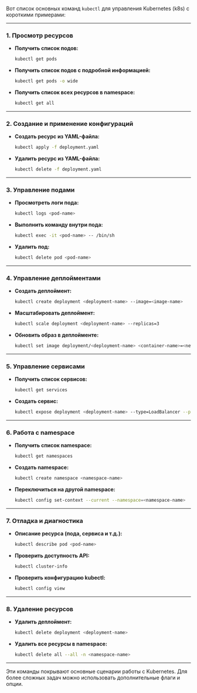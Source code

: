 Вот список основных команд `kubectl` для управления Kubernetes (k8s) с короткими примерами:

---

### 1. **Просмотр ресурсов**
   - **Получить список подов:**
     ```bash
     kubectl get pods
     ```
   - **Получить список подов с подробной информацией:**
     ```bash
     kubectl get pods -o wide
     ```
   - **Получить список всех ресурсов в namespace:**
     ```bash
     kubectl get all
     ```

---

### 2. **Создание и применение конфигураций**
   - **Создать ресурс из YAML-файла:**
     ```bash
     kubectl apply -f deployment.yaml
     ```
   - **Удалить ресурс из YAML-файла:**
     ```bash
     kubectl delete -f deployment.yaml
     ```

---

### 3. **Управление подами**
   - **Просмотреть логи пода:**
     ```bash
     kubectl logs <pod-name>
     ```
   - **Выполнить команду внутри пода:**
     ```bash
     kubectl exec -it <pod-name> -- /bin/sh
     ```
   - **Удалить под:**
     ```bash
     kubectl delete pod <pod-name>
     ```

---

### 4. **Управление деплойментами**
   - **Создать деплоймент:**
     ```bash
     kubectl create deployment <deployment-name> --image=<image-name>
     ```
   - **Масштабировать деплоймент:**
     ```bash
     kubectl scale deployment <deployment-name> --replicas=3
     ```
   - **Обновить образ в деплойменте:**
     ```bash
     kubectl set image deployment/<deployment-name> <container-name>=<new-image>
     ```

---

### 5. **Управление сервисами**
   - **Получить список сервисов:**
     ```bash
     kubectl get services
     ```
   - **Создать сервис:**
     ```bash
     kubectl expose deployment <deployment-name> --type=LoadBalancer --port=80
     ```

---

### 6. **Работа с namespace**
   - **Получить список namespace:**
     ```bash
     kubectl get namespaces
     ```
   - **Создать namespace:**
     ```bash
     kubectl create namespace <namespace-name>
     ```
   - **Переключиться на другой namespace:**
     ```bash
     kubectl config set-context --current --namespace=<namespace-name>
     ```

---

### 7. **Отладка и диагностика**
   - **Описание ресурса (пода, сервиса и т.д.):**
     ```bash
     kubectl describe pod <pod-name>
     ```
   - **Проверить доступность API:**
     ```bash
     kubectl cluster-info
     ```
   - **Проверить конфигурацию kubectl:**
     ```bash
     kubectl config view
     ```

---

### 8. **Удаление ресурсов**
   - **Удалить деплоймент:**
     ```bash
     kubectl delete deployment <deployment-name>
     ```
   - **Удалить все ресурсы в namespace:**
     ```bash
     kubectl delete all --all -n <namespace-name>
     ```

---

Эти команды покрывают основные сценарии работы с Kubernetes. Для более сложных задач можно использовать дополнительные флаги и опции.